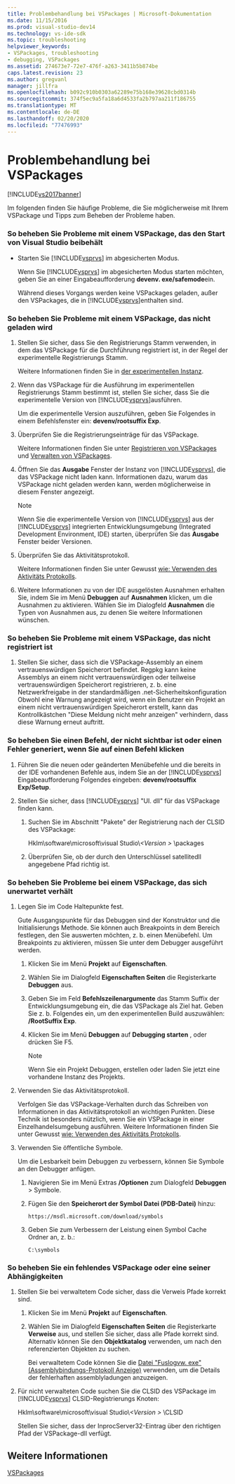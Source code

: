 ```yaml
---
title: Problembehandlung bei VSPackages | Microsoft-Dokumentation
ms.date: 11/15/2016
ms.prod: visual-studio-dev14
ms.technology: vs-ide-sdk
ms.topic: troubleshooting
helpviewer_keywords:
- VSPackages, troubleshooting
- debugging, VSPackages
ms.assetid: 274673e7-72e7-476f-a263-3411b5b874be
caps.latest.revision: 23
ms.author: gregvanl
manager: jillfra
ms.openlocfilehash: b092c910b0303a62289e75b168e39628cbd0314b
ms.sourcegitcommit: 374f5ec9a5fa18a6d4533fa2b797aa211f186755
ms.translationtype: MT
ms.contentlocale: de-DE
ms.lasthandoff: 02/20/2020
ms.locfileid: "77476993"
---
```

# <a name="troubleshooting-vspackages"></a>Problembehandlung bei VSPackages
[!INCLUDE[vs2017banner](../includes/vs2017banner.md)]

Im folgenden finden Sie häufige Probleme, die Sie möglicherweise mit Ihrem VSPackage und Tipps zum Beheben der Probleme haben.  
  
### <a name="to-troubleshoot-a-vspackage-that-keeps-visual-studio-from-starting"></a>So beheben Sie Probleme mit einem VSPackage, das den Start von Visual Studio beibehält  
  
- Starten Sie [!INCLUDE[vsprvs](../includes/vsprvs-md.md)] im abgesicherten Modus.  
  
     Wenn Sie [!INCLUDE[vsprvs](../includes/vsprvs-md.md)] im abgesicherten Modus starten möchten, geben Sie an einer Eingabeaufforderung **devenv. exe/safemode**ein.  
  
     Während dieses Vorgangs werden keine VSPackages geladen, außer den VSPackages, die in [!INCLUDE[vsprvs](../includes/vsprvs-md.md)]enthalten sind.  
  
### <a name="to-troubleshoot-a-vspackage-that-does-not-load"></a>So beheben Sie Probleme mit einem VSPackage, das nicht geladen wird  
  
1. Stellen Sie sicher, dass Sie den Registrierungs Stamm verwenden, in dem das VSPackage für die Durchführung registriert ist, in der Regel der experimentelle Registrierungs Stamm.  
  
     Weitere Informationen finden Sie in [der experimentellen Instanz](../extensibility/the-experimental-instance.md).  
  
2. Wenn das VSPackage für die Ausführung im experimentellen Registrierungs Stamm bestimmt ist, stellen Sie sicher, dass Sie die experimentelle Version von [!INCLUDE[vsprvs](../includes/vsprvs-md.md)]ausführen.  
  
     Um die experimentelle Version auszuführen, geben Sie Folgendes in einem Befehlsfenster ein: **devenv/rootsuffix Exp**.  
  
3. Überprüfen Sie die Registrierungseinträge für das VSPackage.  
  
     Weitere Informationen finden Sie unter [Registrieren von VSPackages](internals/registering-vspackages.md) und [Verwalten von VSPackages](../extensibility/managing-vspackages.md).  
  
4. Öffnen Sie das **Ausgabe** Fenster der Instanz von [!INCLUDE[vsprvs](../includes/vsprvs-md.md)], die das VSPackage nicht laden kann. Informationen dazu, warum das VSPackage nicht geladen werden kann, werden möglicherweise in diesem Fenster angezeigt.  
  
    > [!NOTE]
    > Wenn Sie die experimentelle Version von [!INCLUDE[vsprvs](../includes/vsprvs-md.md)] aus der [!INCLUDE[vsprvs](../includes/vsprvs-md.md)] integrierten Entwicklungsumgebung (Integrated Development Environment, IDE) starten, überprüfen Sie das **Ausgabe** Fenster beider Versionen.  
  
5. Überprüfen Sie das Aktivitätsprotokoll.  
  
     Weitere Informationen finden Sie unter Gewusst [wie: Verwenden des Aktivitäts Protokolls](../extensibility/how-to-use-the-activity-log.md).  
  
6. Weitere Informationen zu von der IDE ausgelösten Ausnahmen erhalten Sie, indem Sie im Menü **Debuggen** auf **Ausnahmen** klicken, um die Ausnahmen zu aktivieren. Wählen Sie im Dialogfeld **Ausnahmen** die Typen von Ausnahmen aus, zu denen Sie weitere Informationen wünschen.  
  
### <a name="to-troubleshoot-a-vspackage-that-does-not-register"></a>So beheben Sie Probleme mit einem VSPackage, das nicht registriert ist  
  
1. Stellen Sie sicher, dass sich die VSPackage-Assembly an einem vertrauenswürdigen Speicherort befindet. Regpkg kann keine Assemblys an einem nicht vertrauenswürdigen oder teilweise vertrauenswürdigen Speicherort registrieren, z. b. eine Netzwerkfreigabe in der standardmäßigen .net-Sicherheitskonfiguration Obwohl eine Warnung angezeigt wird, wenn ein Benutzer ein Projekt an einem nicht vertrauenswürdigen Speicherort erstellt, kann das Kontrollkästchen "Diese Meldung nicht mehr anzeigen" verhindern, dass diese Warnung erneut auftritt.  
  
### <a name="to-troubleshoot-a-command-that-is-not-visible-or-that-generates-an-error-when-you-click-a-command"></a>So beheben Sie einen Befehl, der nicht sichtbar ist oder einen Fehler generiert, wenn Sie auf einen Befehl klicken  
  
1. Führen Sie die neuen oder geänderten Menübefehle und die bereits in der IDE vorhandenen Befehle aus, indem Sie an der [!INCLUDE[vsprvs](../includes/vsprvs-md.md)] Eingabeaufforderung Folgendes eingeben: **devenv/rootsuffix Exp/Setup**.  
  
2. Stellen Sie sicher, dass [!INCLUDE[vsprvs](../includes/vsprvs-md.md)] "UI. dll" für das VSPackage finden kann.  
  
    1. Suchen Sie im Abschnitt "Pakete" der Registrierung nach der CLSID des VSPackage:  
  
         Hklm\software\microsoft\visual Studio\\*\<Version >* \packages  
  
    2. Überprüfen Sie, ob der durch den Unterschlüssel satellitedll angegebene Pfad richtig ist.  
  
### <a name="to-troubleshoot-a-vspackage-that-behaves-unexpectedly"></a>So beheben Sie Probleme bei einem VSPackage, das sich unerwartet verhält  
  
1. Legen Sie im Code Haltepunkte fest.  
  
     Gute Ausgangspunkte für das Debuggen sind der Konstruktor und die Initialisierungs Methode. Sie können auch Breakpoints in dem Bereich festlegen, den Sie auswerten möchten, z. b. einen Menübefehl. Um Breakpoints zu aktivieren, müssen Sie unter dem Debugger ausgeführt werden.  
  
    1. Klicken Sie im Menü **Projekt** auf **Eigenschaften**.  
  
    2. Wählen Sie im Dialogfeld **Eigenschaften Seiten** die Registerkarte **Debuggen** aus.  
  
    3. Geben Sie im Feld **Befehlszeilenargumente** das Stamm Suffix der Entwicklungsumgebung ein, die das VSPackage als Ziel hat. Geben Sie z. b. Folgendes ein, um den experimentellen Build auszuwählen: **/RootSuffix Exp**.  
  
    4. Klicken Sie im Menü **Debuggen** auf **Debugging starten** , oder drücken Sie F5.  
  
        > [!NOTE]
        > Wenn Sie ein Projekt Debuggen, erstellen oder laden Sie jetzt eine vorhandene Instanz des Projekts.  
  
2. Verwenden Sie das Aktivitätsprotokoll.  
  
     Verfolgen Sie das VSPackage-Verhalten durch das Schreiben von Informationen in das Aktivitätsprotokoll an wichtigen Punkten. Diese Technik ist besonders nützlich, wenn Sie ein VSPackage in einer Einzelhandelsumgebung ausführen. Weitere Informationen finden Sie unter Gewusst [wie: Verwenden des Aktivitäts Protokolls](../extensibility/how-to-use-the-activity-log.md).  
  
3. Verwenden Sie öffentliche Symbole.  
  
     Um die Lesbarkeit beim Debuggen zu verbessern, können Sie Symbole an den Debugger anfügen.  
  
    1. Navigieren Sie im Menü Extras **/Optionen** zum Dialogfeld **Debuggen** > Symbole.  
  
    2. Fügen Sie den **Speicherort der Symbol Datei (PDB-Datei)** hinzu:  
  
         `https://msdl.microsoft.com/download/symbols`  
  
    3. Geben Sie zum Verbessern der Leistung einen Symbol Cache Ordner an, z. b.:  
  
        ```  
        C:\symbols  
        ```  
  
### <a name="to-troubleshoot-a-missing-vspackage-or-one-of-its-dependencies"></a>So beheben Sie ein fehlendes VSPackage oder eine seiner Abhängigkeiten  
  
1. Stellen Sie bei verwaltetem Code sicher, dass die Verweis Pfade korrekt sind.  
  
   1. Klicken Sie im Menü **Projekt** auf **Eigenschaften**.  
  
   2. Wählen Sie im Dialogfeld **Eigenschaften Seiten** die Registerkarte **Verweise** aus, und stellen Sie sicher, dass alle Pfade korrekt sind. Alternativ können Sie den **Objektkatalog** verwenden, um nach den referenzierten Objekten zu suchen.  
  
        Bei verwaltetem Code können Sie die [Datei "Fuslogvw. exe" (Assemblybindungs-Protokoll Anzeige)](https://msdn.microsoft.com/library/e32fa443-0778-4cc3-bf36-5c8ea297d296) verwenden, um die Details der fehlerhaften assemblyladungen anzuzeigen.  
  
2. Für nicht verwalteten Code suchen Sie die CLSID des VSPackage im [!INCLUDE[vsprvs](../includes/vsprvs-md.md)] CLSID-Registrierungs Knoten:  
  
    Hklm\software\microsoft\visual Studio\\*\<Version >* \CLSID  
  
   Stellen Sie sicher, dass der InprocServer32-Eintrag über den richtigen Pfad der VSPackage-dll verfügt.  
  
## <a name="see-also"></a>Weitere Informationen  
 [VSPackages](../extensibility/internals/vspackages.md)
